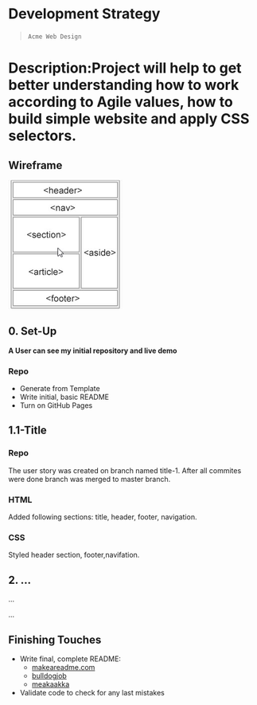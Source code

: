 # Development Strategy

> `Acme Web Design`

# Description:Project will help to get better understanding how to work according to Agile values, how to build simple website and apply CSS selectors.


## Wireframe

<!-- include a wireframe for your project in this repository, and display it here -->
<!-- wireframe.cc is a good site for getting started with wireframes -->
![wireframe](/images/wireframe.jpg)

## 0. Set-Up

__A User can see my initial repository and live demo__

### Repo

- Generate from Template
- Write initial, basic README
- Turn on GitHub Pages

## 1.1-Title

### Repo

The user story was created on branch named title-1.
After all commites were done branch was merged to master branch.

### HTML

Added following sections: title, header, footer, navigation.

### CSS

Styled header section, footer,navifation.

## 2. ...

...

...

## Finishing Touches

- Write final, complete README:
  - [makeareadme.com](https://www.makeareadme.com/)
  - [bulldogjob](https://bulldogjob.com/news/449-how-to-write-a-good-readme-for-your-github-project)
  - [meakaakka](https://medium.com/@meakaakka/a-beginners-guide-to-writing-a-kickass-readme-7ac01da88ab3)
- Validate code to check for any last mistakes
